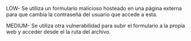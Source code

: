 LOW-
Se utiliza un formulario malicioso hosteado en una página externa para que cambia la contraseña del usuario que accede a esta.

MEDIUM- 
Se utiliza otra vulnerabilidad para subir el formulario a la propia web y acceder desde el la ruta del archivo.